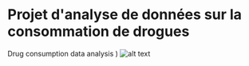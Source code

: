 # Projet d'analyse de données sur la consommation de drogues
Drug consumption data analysis
)
![alt text](https://www.pourquoidocteur.fr/media/article/thunbs/uploded_istock-817839096-1538323443-1540667498.jpg)
